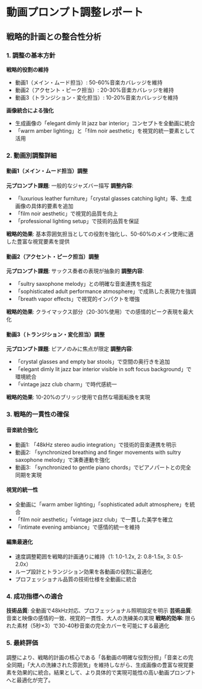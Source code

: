 # 動画プロンプト調整レポート
## 戦略的計画との整合性分析

### 1. 調整の基本方針

**戦略的役割の維持**
- 動画1（メイン・ムード担当）: 50-60%音楽カバレッジを維持
- 動画2（アクセント・ピーク担当）: 20-30%音楽カバレッジを維持  
- 動画3（トランジション・変化担当）: 10-20%音楽カバレッジを維持

**画像統合による強化**
- 生成画像の「elegant dimly lit jazz bar interior」コンセプトを全動画に統合
- 「warm amber lighting」と「film noir aesthetic」を視覚的統一要素として活用

### 2. 動画別調整詳細

#### 動画1（メイン・ムード担当）調整
**元プロンプト課題**: 一般的なジャズバー描写
**調整内容**:
- 「luxurious leather furniture」「crystal glasses catching light」等、生成画像の具体的要素を追加
- 「film noir aesthetic」で視覚的品質を向上
- 「professional lighting setup」で技術的品質を保証

**戦略的効果**: 基本雰囲気担当としての役割を強化し、50-60%のメイン使用に適した豊富な視覚要素を提供

#### 動画2（アクセント・ピーク担当）調整  
**元プロンプト課題**: サックス奏者の表現が抽象的
**調整内容**:
- 「sultry saxophone melody」との明確な音楽連携を指定
- 「sophisticated adult performance atmosphere」で成熟した表現力を強調
- 「breath vapor effects」で視覚的インパクトを増強

**戦略的効果**: クライマックス部分（20-30%使用）での感情的ピーク表現を最大化

#### 動画3（トランジション・変化担当）調整
**元プロンプト課題**: ピアノのみに焦点が限定
**調整内容**:
- 「crystal glasses and empty bar stools」で空間の奥行きを追加
- 「elegant dimly lit jazz bar interior visible in soft focus background」で環境統合
- 「vintage jazz club charm」で時代感統一

**戦略的効果**: 10-20%のブリッジ使用で自然な場面転換を実現

### 3. 戦略的一貫性の確保

#### 音楽統合強化
- 動画1: 「48kHz stereo audio integration」で技術的音楽連携を明示
- 動画2: 「synchronized breathing and finger movements with sultry saxophone melody」で演奏連動を強化
- 動画3: 「synchronized to gentle piano chords」でピアノパートとの完全同期を実現

#### 視覚的統一性
- 全動画に「warm amber lighting」「sophisticated adult atmosphere」を統合
- 「film noir aesthetic」「vintage jazz club」で一貫した美学を確立
- 「intimate evening ambiance」で感情的統一を維持

#### 編集最適化
- 速度調整範囲を戦略的計画通りに維持（1: 1.0-1.2x, 2: 0.8-1.5x, 3: 0.5-2.0x）
- ループ設計とトランジション効果を各動画の役割に最適化
- プロフェッショナル品質の技術仕様を全動画に統合

### 4. 成功指標への適合

**技術品質**: 全動画で48kHz対応、プロフェッショナル照明設定を明示
**芸術品質**: 音楽と映像の感情的一致、視覚的一貫性、大人の洗練美の実現
**戦略的効率**: 限られた素材（5秒×3）で30-40秒音楽の完全カバーを可能にする最適化

### 5. 最終評価

調整により、戦略的計画の核心である「各動画の明確な役割分担」「音楽との完全同期」「大人の洗練された雰囲気」を維持しながら、生成画像の豊富な視覚要素を効果的に統合。結果として、より具体的で実現可能性の高い動画プロンプトへと最適化が完了。